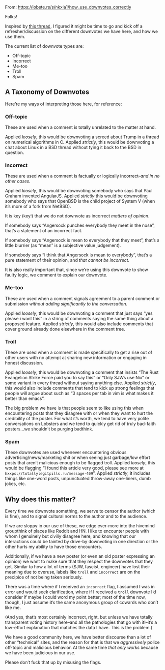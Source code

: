From: https://lobste.rs/s/nkxia1/how_use_downvotes_correctly

Folks!

Inspired by [this thread](https://lobste.rs/s/wei3a9/downvote_category_for_inappropriate), I figured it might be time to go and kick off a refresher/discussion on the different downvotes we have here, and how we use them.

The current list of downvote types are:

* Off-topic
* Incorrect
* Me-too
* Troll
* Spam

## A Taxonomy of Downvotes 

Here’re my ways of interpreting those here, for reference:

### Off-topic 

These are used when a comment is totally unrelated to the matter at hand.

Applied *loosely*, this would be downvoting a screed about Trump in a thread on numerical algorithms in C. Applied *strictly*, this would be downvoting a chat about Linux in a BSD thread without tying it back to the BSD in question.

### Incorrect 

These are used when a comment is factually or logically incorrect–*and in no other cases*.

Applied *loosely*, this would be downvoting somebody who says that Paul Graham invented AngularJS. Applied *strictly* this would be downvoting somebody who says that OpenBSD is the child project of System V (when it’s more of a fork from NetBSD).

It is key (key!) that we do not downvote as incorrect *matters of opinion*.

If somebody says “Angersock punches everybody they meet in the nose”, that’s a statement of an incorrect fact.

If somebody says “Angersock is mean to everybody that they meet”, that’s a little blurrier (as “mean” is a subjective value judgement).

If somebody says “I think that Angersock is mean to everybody”, that’s a pure statement of their opinion, and *that cannot be incorrect*.

It is also really important that, since we’re using this downvote to show faulty logic, we comment to explain our downvote.

### Me-too 

These are used when a comment signals agreement to a parent comment or submission *without adding significantly to the conversation*.

Applied *loosely*, this would be downvoting a comment that just says “yes please i want this” in a string of comments saying the same thing about a proposed feature. Applied *strictly*, this would also include comments that cover ground already done elsewhere in the comment tree.

### Troll 

These are used when a comment is made specifically to get a rise out of other users with no attempt at sharing new information or engaging in honest discussion.

Applied *loosely*, this would be downvoting a comment that insists “The Rust Evangelion Strike Force paid you to say this” or “Only SJWs use Nix” or some variant in every thread without saying anything else. Applied *strictly*, this would also include comments that tend to kick up strong feelings that people will argue about such as “3 spaces per tab in vim is what makes it better than emacs”.

The big problem we have is that people seem to like using this when encountering posts that they disagree with or when they want to hurt the credibility of the poster. For what it’s worth, we tend to have very polite conversations on Lobsters and we tend to quickly get rid of truly bad-faith posters…we shouldn’t be purging badthink.

### Spam 

These downvotes are used whenever encountering obvious advertising/news/marketing shit or when seeing just garbage/low effort posts that aren’t malicious enough to be flagged troll.
Applied *loosely*, this would be flagging “I found this article very good, please see more at `hxxps://totallylegitpills.ru/message-409`”. Applied *strictly*, it includes things like one-word posts, unpunctuated throw-away one-liners, dumb jokes, etc.

## Why does this matter? 

Every time we downvote something, we serve to censor the author (which is fine), and to signal cultural norms to the author and to the audience.

If we are sloppy in our use of these, we edge ever-more into the hivemind groupthink of places like Reddit and HN. I like to encounter people with whom I genuinely but civilly disagree here, and knowing that our interactions could be tainted by drive-by downvoting in one direction or the other hurts my ability to have those encounters.

Additionally, if we have a new poster (or even an old poster expressing an opinion) we want to make sure that they respect the downvotes that they get. Similar to how a lot of terms (SJW, fascist, engineer) have lost their meaning due to overuse, labels like `troll` and `incorrect` are on the precipice of not being taken seriously.

There was a time where if I received an `incorrect` flag, I assumed I was in error and would seek clarification, where if I received a `troll` downvote I’d consider if maybe I could word my point better; most of the time now, though, I just assume it’s the same anonymous group of cowards who don’t like me.

(And yes, that’s most certainly incorrect, right, but unless we have totally transparent voting history here–and all the pathologies that go with it!–it’s a low-effort explanation that matches the data I have. This is the problem.)

We have a good community here, we have better discourse than a lot of other “technical” sites, and the reason for that is that we *aggressively* police off-topic and malicious behavior. At the same time *that only works* because we have been judicious in our use.

Please don’t fuck that up by misusing the flags.